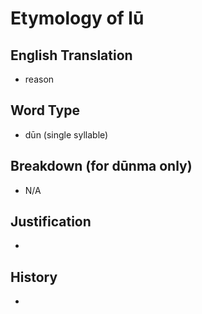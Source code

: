 # Etymology of lū

## English Translation
- reason

## Word Type
- dūn (single syllable)

## Breakdown (for dūnma only)
- N/A

## Justification
- 

## History
- 
